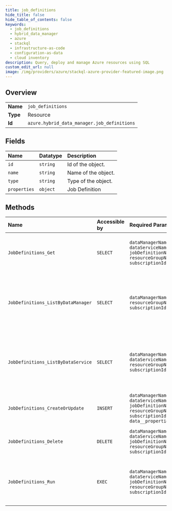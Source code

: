 ```yaml
---
title: job_definitions
hide_title: false
hide_table_of_contents: false
keywords:
  - job_definitions
  - hybrid_data_manager
  - azure    
  - stackql
  - infrastructure-as-code
  - configuration-as-data
  - cloud inventory
description: Query, deploy and manage Azure resources using SQL
custom_edit_url: null
image: /img/providers/azure/stackql-azure-provider-featured-image.png
---
```

  
    

## Overview
<table><tbody>
<tr><td><b>Name</b></td><td><code>job_definitions</code></td></tr>
<tr><td><b>Type</b></td><td>Resource</td></tr>
<tr><td><b>Id</b></td><td><code>azure.hybrid_data_manager.job_definitions</code></td></tr>
</tbody></table>

## Fields
| Name | Datatype | Description |
|:-----|:---------|:------------|
| `id` | `string` | Id of the object. |
| `name` | `string` | Name of the object. |
| `type` | `string` | Type of the object. |
| `properties` | `object` | Job Definition |
## Methods
| Name | Accessible by | Required Params | Description |
|:-----|:--------------|:----------------|:------------|
| `JobDefinitions_Get` | `SELECT` | `dataManagerName, dataServiceName, jobDefinitionName, resourceGroupName, subscriptionId` | This method gets job definition object by name. |
| `JobDefinitions_ListByDataManager` | `SELECT` | `dataManagerName, resourceGroupName, subscriptionId` | This method gets all the job definitions of the given data manager resource. |
| `JobDefinitions_ListByDataService` | `SELECT` | `dataManagerName, dataServiceName, resourceGroupName, subscriptionId` | This method gets all the job definitions of the given data service name. |
| `JobDefinitions_CreateOrUpdate` | `INSERT` | `dataManagerName, dataServiceName, jobDefinitionName, resourceGroupName, subscriptionId, data__properties` | Creates or updates a job definition. |
| `JobDefinitions_Delete` | `DELETE` | `dataManagerName, dataServiceName, jobDefinitionName, resourceGroupName, subscriptionId` | This method deletes the given job definition. |
| `JobDefinitions_Run` | `EXEC` | `dataManagerName, dataServiceName, jobDefinitionName, resourceGroupName, subscriptionId` | This method runs a job instance of the given job definition. |
